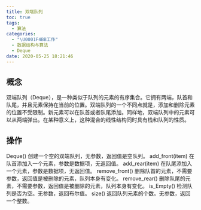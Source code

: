 ```yaml
---
title: 双端队列
toc: true
tags:
  - 算法
categories:
  - "\U0001F4BB工作"
  - 数据结构与算法
  - Deque
date: 2020-05-25 18:21:46
---
```


## 概念
双端队列（Deque），是一种类似于队列的元素的有序集合。它拥有两端，队首和队尾，并且元素保持在当前的位置。双端队列的一个不同点就是，添加和删除元素的位置不受限制。新元素可以在队首或者队尾添加。同样地，双端队列中的元素可以从两端弹出。在某种意义上，这种混合的线性结构同时具有栈和队列的性质。

## 操作
Deque()          创建一个空的双端队列，无参数，返回值是空队列。
add_front(item)  在队首添加入一个元素，参数是数据项，无返回值。
add_rear(item)   在队尾添加入一个元素，参数是数据项，无返回值。
remove_front()   删除队首的元素，不需要参数，返回值是被删除的元素，队列本身有变化。
remove_rear()    删除队尾的元素，不需要参数，返回值是被删除的元素，队列本身有变化。
is_Empty()       检测队列是否为空。无参数，返回布尔值。
size()           返回队列元素的个数。无参数，返回一个整数。
